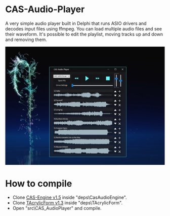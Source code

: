 # CAS-Audio-Player
A very simple audio player built in Delphi that runs ASIO drivers and decodes input files using ffmpeg.
You can load multiple audio files and see their waveform.
It's possible to edit the playlist, moving tracks up and down and removing them.

![](docs/screenshot.png)  

# How to compile
- Clone [CAS-Engine v1.5](https://github.com/airtonhjr/CAS-Engine) inside "deps\CasAudioEngine\".
- Clone [TAcrylicForm v1.3](https://github.com/airtonhjr/TAcrylicForm) inside "deps\TAcrylicForm\".
- Open "src\CAS_AudioPlayer" and compile.
